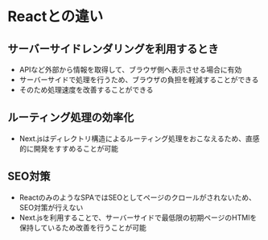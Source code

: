 # Reactとの違い
## サーバーサイドレンダリングを利用するとき
- APIなど外部から情報を取得して、ブラウザ側へ表示させる場合に有効
- サーバーサイドで処理を行うため、ブラウザの負担を軽減することができる
- そのため処理速度を改善することができる
## ルーティング処理の効率化
- Next.jsはディレクトリ構造によるルーティング処理をおこなえるため、直感的に開発をすすめることが可能
## SEO対策
- ReactのみのようなSPAではSEOとしてページのクロールがされないため、SEO対策が行えない
- Next.jsを利用することで、サーバーサイドで最低限の初期ページのHTMlを保持しているため改善を行うことが可能